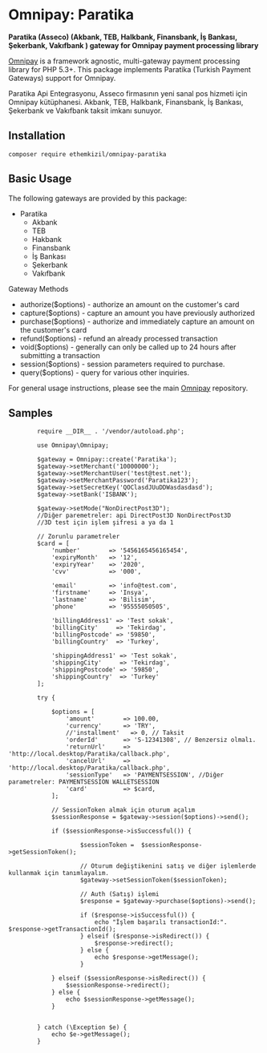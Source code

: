 # Omnipay: Paratika

**Paratika (Asseco) (Akbank, TEB, Halkbank, Finansbank, İş Bankası, Şekerbank, Vakıfbank ) gateway for Omnipay payment processing library**

[Omnipay](https://github.com/thephpleague/omnipay) is a framework agnostic, multi-gateway payment
processing library for PHP 5.3+. This package implements Paratika (Turkish Payment Gateways) support for Omnipay.


Paratika Api Entegrasyonu, Asseco firmasının yeni sanal pos hizmeti için Omnipay kütüphanesi. 
Akbank, TEB, Halkbank, Finansbank, İş Bankası, Şekerbank ve Vakıfbank taksit imkanı sunuyor. 


## Installation

    composer require ethemkizil/omnipay-paratika

## Basic Usage

The following gateways are provided by this package:

* Paratika
    - Akbank
    - TEB
    - Hakbank 
    - Finansbank
    - İş Bankası 
    - Şekerbank
    - Vakıfbank 

Gateway Methods

* authorize($options) - authorize an amount on the customer's card
* capture($options) - capture an amount you have previously authorized
* purchase($options) - authorize and immediately capture an amount on the customer's card
* refund($options) - refund an already processed transaction
* void($options) - generally can only be called up to 24 hours after submitting a transaction
* session($options) - session parameters required to purchase.
* query($options) - query for various other inquiries.

For general usage instructions, please see the main [Omnipay](https://github.com/thephpleague/omnipay)
repository.
 
## Samples

			require __DIR__ . '/vendor/autoload.php';

			use Omnipay\Omnipay;

			$gateway = Omnipay::create('Paratika');
			$gateway->setMerchant('10000000');
			$gateway->setMerchantUser('test@test.net');
			$gateway->setMerchantPassword('Paratika123');
			$gateway->setSecretKey('QOClasdJUuDDWasdasdasd');
			$gateway->setBank('ISBANK');

			$gateway->setMode("NonDirectPost3D");
			//Diğer paremetreler: api DirectPost3D NonDirectPost3D
			//3D test için işlem şifresi a ya da 1

			// Zorunlu parametreler
			$card = [
			    'number'        => '5456165456165454',
			    'expiryMonth'   => '12',
			    'expiryYear'    => '2020',
			    'cvv'           => '000',

			    'email'         => 'info@test.com',
			    'firstname'     => 'Insya',
			    'lastname'      => 'Bilisim',
			    'phone'         => '95555050505',

			    'billingAddress1' => 'Test sokak',
			    'billingCity'     => 'Tekirdag',
			    'billingPostcode' => '59850',
			    'billingCountry'  => 'Turkey',

			    'shippingAddress1' => 'Test sokak',
			    'shippingCity'     => 'Tekirdag',
			    'shippingPostcode' => '59850',
			    'shippingCountry'  => 'Turkey'
			];

			try {
			 
			    $options = [
			        'amount'        => 100.00,
			        'currency'      => 'TRY',
			        //'installment'   => 0, // Taksit
			        'orderId'       => 'S-12341308', // Benzersiz olmalı.
			        'returnUrl'     => 'http://local.desktop/Paratika/callback.php',
			        'cancelUrl'     => 'http://local.desktop/Paratika/callback.php',
			        'sessionType'   => 'PAYMENTSESSION', //Diğer parametreler: PAYMENTSESSION WALLETSESSION
			        'card'          => $card,
			    ];

			    // SessionToken almak için oturum açalım
			    $sessionResponse = $gateway->session($options)->send();
			    
			    if ($sessionResponse->isSuccessful()) {
			        
			            $sessionToken =  $sessionResponse->getSessionToken();

			            // Oturum değiştikenini satış ve diğer işlemlerde kullanmak için tanımlayalım.
			            $gateway->setSessionToken($sessionToken);

			            // Auth (Satış) işlemi
			            $response = $gateway->purchase($options)->send();

			            if ($response->isSuccessful()) {
			                echo "İşlem başarılı transactionId:". $response->getTransactionId();
			            } elseif ($response->isRedirect()) {
			                $response->redirect();
			            } else {
			                echo $response->getMessage();
			            }

			    } elseif ($sessionResponse->isRedirect()) {
			        $sessionResponse->redirect();
			    } else {
			        echo $sessionResponse->getMessage();
			    }

			 
			} catch (\Exception $e) {
			    echo $e->getMessage();
			}
